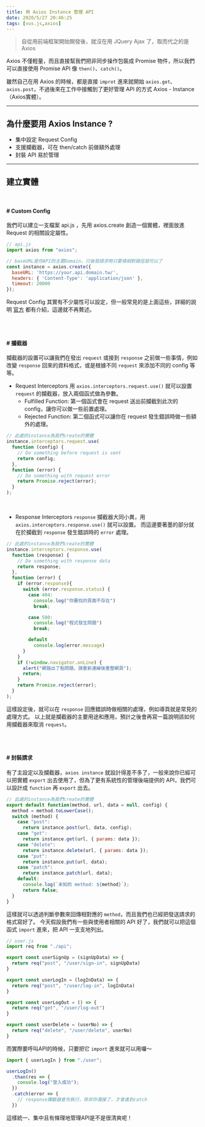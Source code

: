 ```yaml
---
title: 用 Axios Instance 管理 API
date: 2020/5/27 20:46:25
tags: [vus.js,axios]
---
```

> 自從用前端框架開始開發後，就沒在用 JQuery Ajax 了，取而代之的是 Axios

 Axios 不僅輕量，而且直接幫我們把非同步操作包裝成 Promise 物件，所以我們可以直接使用 Promise API 像 `then()`、`catch()`。

雖然自己在用 Axios 的時候，都是直接 `improt` 進來就開始 `axios.get`、`axios.post`，不過後來在工作中接觸到了更好管理 API 的方式 Axios - Instance （Axios實體）。

---

## 為什麼要用 Axios Instance ?
* 集中設定 Request Config
* 支援攔截器，可在 then/catch 前做額外處理
* 封裝 API 易於管理
---
## 建立實體

</br>

#### # Custom Config
我們可以建立一支檔案 api.js ，先用 axios.create 創造一個實體，裡面放進 Request 的相關設定屬性。

```javascript
// api.js
import axios from "axios";

// baseURL是你API的主要Domain，只後發請求時只要填相對路徑就可以了
const instance = axios.create({
  baseURL: 'https://your.api.domain.tw/',
  headers: { 'Content-Type': 'application/json' },
  timeout: 20000
});
```
Request Config 其實有不少屬性可以設定，但一般常見的是上面這些，詳細的說明 [官方](https://github.com/axios/axios#request-config) 都有介紹，這邊就不再贅述。

</br></br>

#### # 攔截器

攔截器的設置可以讓我們在發出 `request` 或接到 `response` 之前做一些事情，例如改變 `response` 回來的資料格式，或是根據不同 `request` 來添加不同的 config 等等。

* Request Interceptors
用 `axios.interceptors.request.use()` 就可以設置 `request` 的攔截器，放入兩個函式做為參數。
   - Fulfilled Function: 第一個函式會在 request 送出前攔截到此次的 config，讓你可以做一些前置處理。
   - Rejected Function: 第二個函式可以讓你在 request 發生錯誤時做一些額外的處理。

```javascript
// 此處的instance為我們create的實體
instance.interceptors.request.use(
  function (config) {
    // Do something before request is sent
    return config;
  },
  function (error) {
    // Do something with request error
    return Promise.reject(error);
  }
);
```
</br>

* Response Interceptors
`response` 攔截器大同小異，用 `axios.interceptors.response.use()` 就可以設置。
而這邊要著墨的部分就在於攔截到 `response` 發生錯誤時的 `error` 處理。

```javascript
// 此處的instance為我們create的實體
instance.interceptors.response.use(
  function (response) {
    // Do something with response data
    return response;
  },
  function (error) {
    if (error.response){
      switch (error.response.status) {
        case 404:
          console.log("你要找的頁面不存在")
          break;

        case 500:
          console.log("程式發生問題")
          break;

        default
          console.log(error.message)
      }
    } 
    if (!window.navigator.onLine) {
      alert("網路出了點問題，請重新連線後重整網頁");
      return;
    }
    return Promise.reject(error);
  }
);
```
這樣設定後，就可以在 `response` 回應錯誤時做相關的處理，例如導頁就是常見的處理方式。
以上就是攔截器的主要用途和應用，預計之後會再寫一篇說明該如何用攔截器來取消 `request`。

</br></br>

#### # 封裝請求

有了主設定以及攔截器，`axios instance` 就設計得差不多了，一般來說你已經可以把實體 `export` 出去使用了，但為了更有系統性的管理後端提供的 API，我們可以設計成 `function` 再 `export` 出去。
```javascript
// 此處的instance為我們create的實體
export default function(method, url, data = null, config) {
  method = method.toLowerCase();
  switch (method) {
    case "post":
      return instance.post(url, data, config);
    case "get":
      return instance.get(url, { params: data });
    case "delete":
      return instance.delete(url, { params: data });
    case "put":
      return instance.put(url, data);
    case "patch":
      return instance.patch(url, data);
    default:
      console.log(`未知的 method: ${method}`);
      return false;
  }
}
```
這樣就可以透過判斷參數來回傳相對應的 `method`，而且我們也已經把發送請求的格式寫好了。
今天假設我們有一些與使用者相關的 API 好了，我們就可以把這個函式 `import` 進來，把 API 一支支地列出。
```javascript
// user.js
import req from "./api";

export const userSignUp = (signUpData) => {
  return req("post", "/user/sign-in", signUpData)
}

export const userLogIn = (logInData) => {
  return req("post", "/user/log-in", logInData)
}

export const userLogOut = () => {
  return req("get", "/user/log-out")
}

export const userDelete = (userNo) => {
  return req("delete", "/user/delete", userNo)
}
```

而實際要呼叫API的時候，只要把它 `import` 進來就可以用囉～
```javascript
import { userLogIn } from "./user";

userLogIn()
  .than(res => {
    console.log("登入成功");
  })
  .catch(error => {
    // response攔截器會先執行，除非你漏接了，才會進到catch
  })
```

這樣統一、集中且有條理地管理API是不是很清爽呢！
